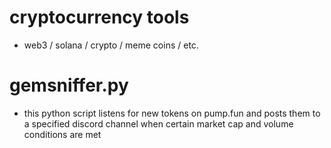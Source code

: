 # cryptocurrency tools
* web3 / solana / crypto / meme coins / etc.

# gemsniffer.py
* this python script listens for new tokens on pump.fun and posts them to a specified discord channel when certain market cap and volume conditions are met
